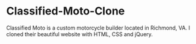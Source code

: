 # Classified-Moto-Clone
Classified Moto is a custom motorcycle builder located in Richmond, VA. I cloned their beautiful website with HTML, CSS and jQuery. 
